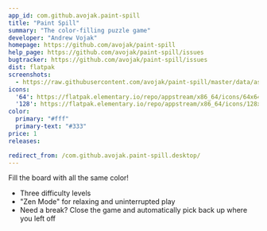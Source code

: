 ```yaml
---
app_id: com.github.avojak.paint-spill
title: "Paint Spill"
summary: "The color-filling puzzle game"
developer: "Andrew Vojak"
homepage: https://github.com/avojak/paint-spill
help_page: https://github.com/avojak/paint-spill/issues
bugtracker: https://github.com/avojak/paint-spill/issues
dist: flatpak
screenshots:
  - https://raw.githubusercontent.com/avojak/paint-spill/master/data/assets/screenshots/paint-spill-screenshot-01.png
icons:
  '64': https://flatpak.elementary.io/repo/appstream/x86_64/icons/64x64/com.github.avojak.paint-spill.png
  '128': https://flatpak.elementary.io/repo/appstream/x86_64/icons/128x128/com.github.avojak.paint-spill.png
color:
  primary: "#fff"
  primary-text: "#333"
price: 1
releases:

redirect_from: /com.github.avojak.paint-spill.desktop/
---
```


<p>Fill the board with all the same color!</p>
<ul>
<li>Three difficulty levels</li>
<li>"Zen Mode" for relaxing and uninterrupted play</li>
<li>Need a break? Close the game and automatically pick back up where you left off</li>
</ul>